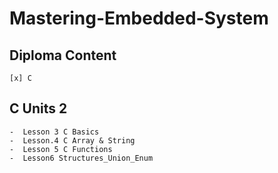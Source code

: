 # Mastering-Embedded-System

## Diploma Content
    
    [x] C 


 ## C Units 2
 
    -  Lesson 3 C Basics
    -  Lesson.4 C Array & String
    -  Lesson 5 C Functions
    -  Lesson6 Structures_Union_Enum
